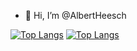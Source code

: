 - 👋 Hi, I’m @AlbertHeesch

[![Top Langs](https://github-readme-stats.vercel.app/api/top-langs/?username=AlbertHeesch&layout=compact)](https://github.com/anuraghazra/github-readme-stats)
[![Top Langs](https://github-readme-stats-git-masterrstaa-rickstaa.vercel.app/api/top-langs/?username=AlbertHeesch)](https://github.com/anuraghazra/github-readme-stats)
